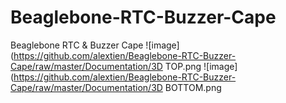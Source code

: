 # Beaglebone-RTC-Buzzer-Cape
Beaglebone RTC &amp; Buzzer Cape
![image](https://github.com/alextien/Beaglebone-RTC-Buzzer-Cape/raw/master/Documentation/3D TOP.png
![image](https://github.com/alextien/Beaglebone-RTC-Buzzer-Cape/raw/master/Documentation/3D BOTTOM.png
